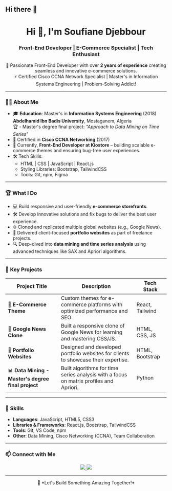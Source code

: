 ## Hi there 👋

<!--  
**sosmort/sosmort** is a ✨ _special_ ✨ repository because its `README.md` (this file) appears on your GitHub profile.

Here are some ideas to get you started:

- 🔭 I’m currently working on ...
- 🌱 I’m currently learning ...
- 👯 I’m looking to collaborate on ...
- 🤔 I’m looking for help with ...
- 💬 Ask me about ...
- 📫 How to reach me: ...
- 😄 Pronouns: ...
- ⚡ Fun fact: ...
-->
<!-- Your Name -->
<h1 align="center">Hi 👋, I'm Soufiane Djebbour</h1>
<h3 align="center">Front-End Developer | E-Commerce Specialist | Tech Enthusiast</h3>

<p align="center">
  🚀 Passionate Front-End Developer with over <strong>2 years of experience</strong> creating seamless and innovative e-commerce solutions. 
  <br />
  ⚡ Certified Cisco CCNA Network Specialist | Master's in Information Systems Engineering | Problem-Solving Addict!
</p>

---

### 🧑‍💻 **About Me**
- 🎓 **Education**: Master's in **Information Systems Engineering** (2018)  
  **Abdelhamid Ibn Badis University**, Mostaganem, Algeria  
  🏆 - Master's degree final project: *"Approach to Data Mining on Time Series"*  
- 📜 Certified in **Cisco CCNA Networking** (2017)  
- 🛒 Currently, **Front-End Developer at Kiostore** – building scalable e-commerce themes and ensuring bug-free user experiences.
- 🛠️ Tech Skills:  
  - HTML | CSS | JavaScript | React.js  
  - Styling Libraries: Bootstrap, TailwindCSS  
  - Tools: Git, npm, Figma  

---

### 🏆 **What I Do**
- 💻 Build responsive and user-friendly **e-commerce storefronts**.
- 🛠️ Develop innovative solutions and fix bugs to deliver the best user experience.  
- 🌐 Cloned and replicated multiple global websites (e.g., Google News).  
- 💼 Delivered client-focused **portfolio websites** as part of freelance projects.  
- 🔍 Deep-dived into **data mining and time series analysis** using advanced techniques like SAX and Apriori algorithms.

---

### 🏅 **Key Projects**
| Project Title             | Description                                                                                  | Tech Stack       |
|---------------------------|----------------------------------------------------------------------------------------------|------------------|
| 🛒 **E-Commerce Theme**   | Custom themes for e-commerce platforms with optimized performance and SEO.                  | React, Tailwind  |
| 📰 **Google News Clone**  | Built a responsive clone of Google News for learning and mastering CSS/JS.                  | HTML, CSS, JS    |
| 💼 **Portfolio Websites** | Designed and developed portfolio websites for clients to showcase their expertise.          | HTML, Bootstrap  |
| 📊 **Data Mining - Master's degree final project** | Built algorithms for time series analysis with a focus on matrix profiles and Apriori.      | Python           |

---

### 🌟 **Skills**
- **Languages**: JavaScript, HTML5, CSS3  
- **Libraries & Frameworks**: React.js, Bootstrap, TailwindCSS  
- **Tools**: Git, VS Code, npm  
- **Other**: Data Mining, Cisco Networking (CCNA), Team Collaboration  


---

### 📫 **Connect with Me**
<p align="center">
  <a href="https://www.linkedin.com/in/sofiane-djebbour-37aa2a141/" target="_blank">
    <img src="https://img.shields.io/badge/LinkedIn-0077B5?style=for-the-badge&logo=linkedin&logoColor=white" />
  </a>
  <a href="https://mail.google.com/mail/?view=cm&fs=1&to=djebbsoso@gmail.com " target="_blank">
    <img src="https://img.shields.io/badge/Email-D14836?style=for-the-badge&logo=gmail&logoColor=white" />
  </a>
</p>

---

<p align="center">
  🚀 *Let's Build Something Amazing Together!*
</p>

